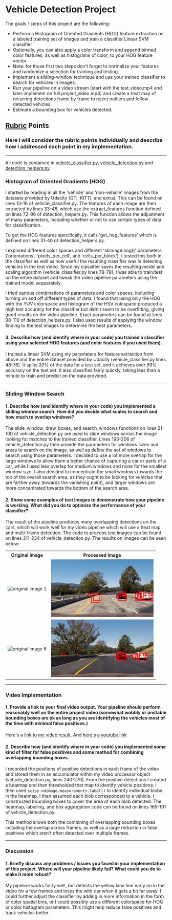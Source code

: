 # **Vehicle Detection Project**

The goals / steps of this project are the following:

* Perform a Histogram of Oriented Gradients (HOG) feature extraction on a labeled training set of images and train a classifier Linear SVM classifier
* Optionally, you can also apply a color transform and append binned color features, as well as histograms of color, to your HOG feature vector. 
* Note: for those first two steps don't forget to normalize your features and randomize a selection for training and testing.
* Implement a sliding-window technique and use your trained classifier to search for vehicles in images.
* Run your pipeline on a video stream (start with the test_video.mp4 and later implement on full project_video.mp4) and create a heat map of recurring detections frame by frame to reject outliers and follow detected vehicles.
* Estimate a bounding box for vehicles detected.



## [Rubric](https://review.udacity.com/#!/rubrics/513/view) Points

### Here I will consider the rubric points individually and describe how I addressed each point in my implementation.  

---

All code is contained in [vehicle\_classifier.py](./vehicle_classifier.py), [vehicle\_detection.py](./vehicle_detection.py) and [detection\_helpers.py](./detection_helpers.py)

### Histogram of Oriented Gradients (HOG)

I started by reading in all the 'vehicle' and 'non-vehicle' images from the datasets provided by Udacity (GTI, KITTI, and extra). This can be found on lines 13-16 of vehicle\_classifier.py. The features of each image are then extracted by lines 33-46, which use the extract\_features function defined on lines 72-96 of detection_helpers.py. This function allows the adjustment of many parameters, including whether or not to use certain types of data for classification.

To get the HOG features specifically, it calls 'get\_hog\_features' which is defined on lines 31-40 of detection\_helpers.py.

I explored different color spaces and different 'skimage.hog()' parameters ('orientations', 'pixels\_per\_cell', and 'cells\_per\_block'). I tested this both in the classifier as well as how useful the resulting classifier was in detecting vehicles in the test video. Since my classifier saves the resulting model and scaling algorithm (vehicle_classifier.py lines 78-79), I was able to train/test on the entire dataset and tweak the video pipeline parameters using the trained model sepparately.

I tried various combinations of parameters and color spaces, including turning on and off different types of data. I found that using only the HOG with the YUV colorspace and histogram of the HSV colospace produced a high test accuracy for the classifier but didn't seem to be overfitting, giving good results on the video pipeline. Exact parameters can be found at lines 98-110 of detection_helpers.py. I also used results of applying the window finding to the test images to determine the best parameters.

#### 3. Describe how (and identify where in your code) you trained a classifier using your selected HOG features (and color features if you used them).

I trained a linear SVM using my parameters for feature extraction from above and the entire dataset provided by Udacity (vehicle_classifier.py lines 48-76). It splits 20% of the data for a test set, and it achieves over 99% accuracy on the test set. It also classifies fairly quickly, taking less than a minute to train and predict on the data provided.

---

### Sliding Window Search

#### 1. Describe how (and identify where in your code) you implemented a sliding window search.  How did you decide what scales to search and how much to overlap windows?

The slide_window, draw_boxes, and search_windows functions on lines 21-100 of vehicle_detection.py are used to slide windows across the image looking for matches to the trained classifier. Lines 193-206 of vehicle_detection.py then provide the parameters for windows sizes and areas to search on the image, as well as define the set of windows to search using those parameters. I decided to use a lot more overlap for the large windows to allow them a better chance of capturing a car or parts of a car, while I used less overlap for medium windows and none for the smallest window size. I also decided to concentrate the small windows towards the top of the overall search area, as they ought to be looking for vehicles that are farther away (towards the vanishing point), and larger windows are more concentrated towards the bottom of the search area.

#### 2. Show some examples of test images to demonstrate how your pipeline is working.  What did you do to optimize the performance of your classifier?

The result of the pipeline produces many overlapping detections on the cars, which will work well for my video pipeline which will use a heat map and multi-frame detection. The code to process test images can be found on lines 211-234 of vehicle_detection.py. The results on images can be seen below:

<center><table>
  <tr>
    <th>Original Image</th>
	<th>Processed Image</th>
  </tr>
  <tr>
    <td><img src="./test_images/test1.jpg" width=320 height=180 alt="original image 1"></td>
    <td><img src="./output_images/test1.png" width=320 height=180 alt="processed image 1"></td>
  </tr>
  <tr>
    <td><img src="./test_images/test6.jpg" width=320 height=180 alt="original image 6"></td>
    <td><img src="./output_images/test6.png" width=320 height=180 alt="processed image 6"></td>
  </tr>
</table></center>

---

### Video Implementation

#### 1. Provide a link to your final video output.  Your pipeline should perform reasonably well on the entire project video (somewhat wobbly or unstable bounding boxes are ok as long as you are identifying the vehicles most of the time with minimal false positives.)

Here's a [link to my video result](./project_output.mp4). And [here's a youtube link](https://youtu.be/i398ie0THQg)


#### 2. Describe how (and identify where in your code) you implemented some kind of filter for false positives and some method for combining overlapping bounding boxes.

I recorded the positions of positive detections in each frame of the video and stored them in an accumulator within my video processor object (vehicle\_detection.py, lines 240-270). From the positive detections I created a heatmap and then thresholded that map to identify vehicle positions. I then used `scipy.ndimage.measurements.label()` to identify individual blobs in the heatmap. I then assumed each blob corresponded to a vehicle. I constructed bounding boxes to cover the area of each blob detected. The heatmap, labelling, and box aggregation code can be found on lines 169-191 of vehicle_detection.py.

This method allows both the combining of overlapping bounding boxes including the overlap across frames, as well as a large reduction in false positives which aren't often detected over multiple frames.

---

### Discussion

#### 1. Briefly discuss any problems / issues you faced in your implementation of this project.  Where will your pipeline likely fail?  What could you do to make it more robust?

My pipeline works fairly well, but detects the yellow lane line early on in the video for a few frames and loses the whit car when it gets a bit far away. I could further adjust the classifier by adding in more information in the form of color spatial bins, or I could possibly use a different colorspace for HOG or color histogram parameters. This might help reduce false positives and track vehicles better.